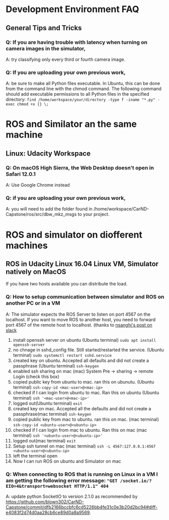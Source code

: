 # Development Environment FAQ
## General Tips and Tricks
### Q: If you are having trouble with latency when turning on camera images in the simulator, 
A: try classifying only every third or fourth camera image.
### Q: If you are uploading your own previous work, 
A: be sure to make all Python files executable. In Ubuntu, this can be done from the command line with the chmod command. The following command should add executable permissions to all Python files in the specified directory:
`find /home/workspace/your/directory -type f -iname "*.py" -exec chmod +x {} \;`

# ROS and Similator an the same machine
## Linux: Udacity Workspace
### Q: On macOS High Sierra, the Web Desktop doesn't open in Safari 12.0.1
A: Use Google Chrome instead
### Q: if you are uploading your own previous work, 
A: you will need to add the folder found in /home/workspace/CarND-Capstone/ros/src/dbw_mkz_msgs to your project.


# ROS and simulator on diofferent machines
## ROS in Udacity Linux 16.04 Linux VM, Simulator natively on MacOS
If you have two hosts available you can distribute the load.

### Q: How to setup communication between simulator and ROS on another PC or in a VM
A: The simulator expects the ROS Server to listen on port 4567 on the localhost. If you want to move ROS to another host, you need to forward port 4567 of the remote host to localhost. (thanks to [nsanghi's post on slack](https://carnd.slack.com/archives/C6NVDVAQ3/p1504363170000027?thread_ts=1504354174.000031)
  1. install openssh server on ubuntu (Ubuntu terminal)
     `sudo apt install openssh-server`
  1. no chnage in sshd_config file. Still started/restarted the service. (Ubuntu terminal)
     `sudo systemctl restart sshd.service`
  1. created key on ubuntu. Accepted all defaults and did not create a passphrase (Ubuntu terminal)
     `ssh-keygen`
  1. enabled ssh sharing on mac (mac)
     System Pre -> sharing -> remote Login (check this box)
  1. copied public key from ubuntu to mac. ran this on ubunutu. (Ubuntu terminal)
     `ssh-copy-id <mac-user>@<mac-ip>`
  1. checked if I can login from ubuntu to mac. Ran this on ubuntu (Ubuntu terminal)
     `ssh '<mac-user>@<mac-ip>'`
  1. logged out(Ubuntu terminal)
     `exit`
  1. created key on mac. Accepted all the defaults and did not create a passphrase(mac terminal)
     `ssh-keygen`
  1. copied public key from mac to ubuntu. ran this on mac. (mac terminal)
     `ssh-copy-id <ubuntu-user>@<ubuntu-ip>`
  1. checked if I can login from mac to ubuntu. Ran this on mac (mac terminal)
     `ssh '<ubuntu-user>@<ubuntu-ip>'`
  1. logged out(mac terminal)
     `exit`
  1. Setup ssh tunnel on mac (mac terminal)
     `ssh -L 4567:127.0.0.1:4567 <ubuntu-user>@<ubuntu-ip>`
  1. left the terminal open
  1. Now I can run ROS on ubuntu and Simulator on mac

### Q: When connecting to ROS that is running on Linux in a VM I am getting the following error message: `"GET /socket.io/?EIO=4&transport=websocket HTTP/1.1" 404`
A: update python SocketIO to version 2.1.0 as recommended by https://github.com/blown302/CarND-Capstone/commit/dfb2166bccbfc6cd5226bb4fe31c0e3b20d2bc94#diff-e4083f2d74d0aa28cb6ce89d0a8a9569. 
